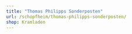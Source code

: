 ```yaml
---
title: "Thomas Philipps Sonderposten"
url: /schopfheim/thomas-philipps-sonderposten/
shop: Kramladen
---
```

